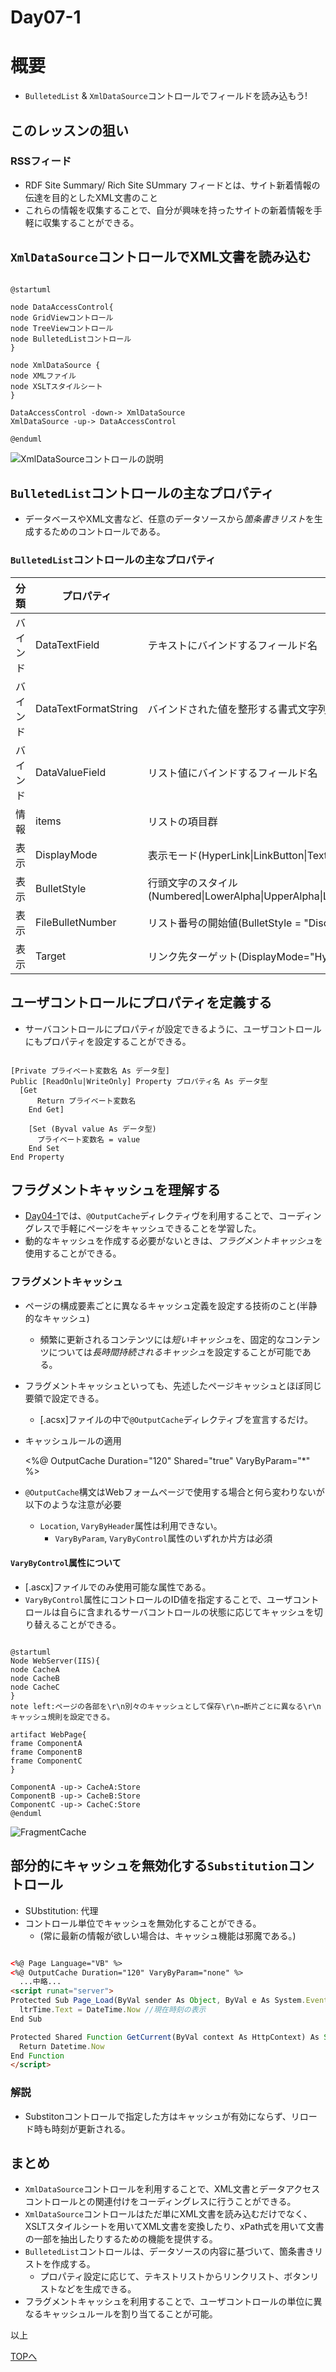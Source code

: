Day07-1
===

# 概要

- `BulletedList` & `XmlDataSource`コントロールでフィールドを読み込もう!

## このレッスンの狙い

### RSSフィード

- RDF Site Summary/ Rich Site SUmmary フィードとは、サイト新着情報の伝達を目的としたXML文書のこと
- これらの情報を収集することで、自分が興味を持ったサイトの新着情報を手軽に収集することができる。

## `XmlDataSource`コントロールでXML文書を読み込む

```XmlDataSourceコントロール

@startuml

node DataAccessControl{
node GridViewコントロール
node TreeViewコントロール
node BulletedListコントロール
}

node XmlDataSource {
node XMLファイル
node XSLTスタイルシート
}

DataAccessControl -down-> XmlDataSource
XmlDataSource -up-> DataAccessControl

@enduml

```

![XmlDataSourceコントロールの説明](./img/Day07/XmlDataSource.png)

## `BulletedList`コントロールの主なプロパティ

- データベースやXML文書など、任意のデータソースから*箇条書きリスト*を生成するためのコントロールである。

### `BulletedList`コントロールの主なプロパティ

分類|プロパティ|概要
----|----------|----
バインド|DataTextField|テキストにバインドするフィールド名
バインド|DataTextFormatString|バインドされた値を整形する書式文字列
バインド|DataValueField|リスト値にバインドするフィールド名
情報|items|リストの項目群
表示|DisplayMode|表示モード(HyperLink\|LinkButton\|Text)
表示|BulletStyle|行頭文字のスタイル(Numbered\|LowerAlpha\|UpperAlpha\|LowerRoman\|UpperRoman\|Disc\|Circle\|Square\|CustomImage)
表示|FileBulletNumber|リスト番号の開始値(BulletStyle = "Disc\|Circle\|Square\|CustomImage"以外の場合のみ)
表示|Target|リンク先ターゲット(DisplayMode="HyperLink"の場合のみ)

## ユーザコントロールにプロパティを定義する

- サーバコントロールにプロパティが設定できるように、ユーザコントロールにもプロパティを設定することができる。

```VB.NET:プロパティ構文

[Private プライベート変数名 As データ型]
Public [ReadOnlu|WriteOnly] Property プロパティ名 As データ型
  [Get
	  Return プライベート変数名
	End Get]

	[Set (Byval value As データ型)
	  プライベート変数名 = value
	End Set
End Property

```

## フラグメントキャッシュを理解する

- [Day04-1](./Day04-1.md)では、`@OutputCache`ディレクティヴを利用することで、コーディングレスで手軽にページをキャッシュできることを学習した。
- 動的なキャッシュを作成する必要がないときは、*フラグメントキャッシュ*を使用することができる。

### フラグメントキャッシュ

- ページの構成要素ごとに異なるキャッシュ定義を設定する技術のこと(半静的なキャッシュ)
  - 頻繁に更新されるコンテンツには*短いキャッシュ*を、固定的なコンテンツについては*長時間持続されるキャッシュ*を設定することが可能である。
- フラグメントキャッシュといっても、先述したページキャッシュとほぼ同じ要領で設定できる。
  - [.acsx]ファイルの中で`@OutputCache`ディレクティブを宣言するだけ。

- キャッシュルールの適用

	<%@ OutputCache Duration="120" Shared="true" VaryByParam="*" %>

- `@OutputCache`構文はWebフォームページで使用する場合と何ら変わりないが以下のような注意が必要
  - `Location`, `VaryByHeader`属性は利用できない。
	- `VaryByParam`, `VaryByControl`属性のいずれか片方は必須

#### `VaryByControl`属性について

- [.ascx]ファイルでのみ使用可能な属性である。
- `VaryByControl`属性にコントロールのID値を指定することで、ユーザコントロールは自らに含まれるサーバコントロールの状態に応じてキャッシュを切り替えることができる。

```VB.NET:フラグメントキャッシュ

@startuml
Node WebServer(IIS){
node CacheA
node CacheB
node CacheC
}
note left:ページの各部を\r\n別々のキャッシュとして保存\r\n→断片ごとに異なる\r\nキャッシュ規則を設定できる。

artifact WebPage{
frame ComponentA
frame ComponentB
frame ComponentC
}

ComponentA -up-> CacheA:Store
ComponentB -up-> CacheB:Store
ComponentC -up-> CacheC:Store
@enduml

```

![FragmentCache](./img/Day07/FragmentCache.png)

## 部分的にキャッシュを無効化する`Substitution`コントロール

- SUbstitution: 代理
- コントロール単位でキャッシュを無効化することができる。
  - (常に最新の情報が欲しい場合は、キャッシュ機能は邪魔である。)

```VB.NET:Substitution.aspx

<%@ Page Language="VB" %>
<%@ OutputCache Duration="120" VaryByParam="none" %>
  ...中略...
<script runat="server">
Protected Sub Page_Load(ByVal sender As Object, ByVal e As System.EventArgs)
  ltrTime.Text = DateTime.Now //現在時刻の表示
End Sub

Protected Shared Function GetCurrent(ByVal context As HttpContext) As String
  Return Datetime.Now
End Function
</script>

```

### 解説

- Substitonコントロールで指定した方はキャッシュが有効にならず、リロード時も時刻が更新される。

## まとめ

- `XmlDataSource`コントロールを利用することで、XML文書とデータアクセスコントロールとの関連付けをコーディングレスに行うことができる。
- `XmlDataSource`コントロールはただ単にXML文書を読み込むだけでなく、XSLTスタイルシートを用いてXML文書を変換したり、xPath式を用いて文書の一部を抽出したりするための機能を提供する。
- `BulletedList`コントロールは、データソースの内容に基づいて、箇条書きリストを作成する。
  - プロパティ設定に応じて、テキストリストからリンクリスト、ボタンリストなどを生成できる。
- フラグメントキャッシュを利用することで、ユーザコントロールの単位に異なるキャッシュルールを割り当てることが可能。

以上
   
[TOPへ](./index.md)  
